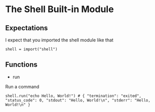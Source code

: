 # The Shell Built-in Module

## Expectations

I expect that you imported the shell module like that

```
shell = import("shell")
```

## Functions

- run

Run a command

```
shell.run("echo Hello, World!") # { "termination": "exited", "status_code": 0, "stdout": "Hello, World!\n", "stderr": "Hello, World!\n" }
```
